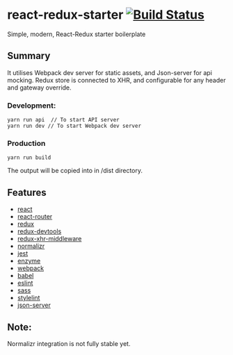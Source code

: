 # react-redux-starter [![Build Status](https://travis-ci.org/celikmus/react-redux-starter.svg?branch=master)](https://travis-ci.org/celikmus/react-redux-starter?branch=master)
Simple, modern, React-Redux starter boilerplate

## Summary
It utilises Webpack dev server for static assets, and Json-server for api mocking. Redux store is connected to XHR, and configurable for any header and gateway override.

### Development:
```
yarn run api  // To start API server
yarn run dev // To start Webpack dev server
```
### Production
```
yarn run build
```
The output will be copied into in /dist directory.

## Features
- [react](https://github.com/facebook/react)
- [react-router](https://github.com/rackt/react-router)
- [redux](https://github.com/rackt/redux)
- [redux-devtools](redux-devtools)
- [redux-xhr-middleware](https://github.com/celikmus/redux-xhr-middleware)
- [normalizr](https://github.com/paularmstrong/normalizr)
- [jest](https://github.com/facebook/jest)
- [enzyme](https://github.com/airbnb/enzyme)
- [webpack](https://github.com/webpack/webpack)
- [babel](https://github.com/babel/babel)
- [eslint](https://github.com/eslint/eslint)
- [sass](https://github.com/sass/sass)
- [stylelint](https://github.com/stylelint/stylelint)
- [json-server](https://github.com/typicode/json-server)

## Note:
Normalizr integration is not fully stable yet. 
